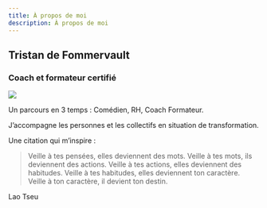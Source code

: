 ```yaml
---
title: À propos de moi
description: À propos de moi
---
```


## Tristan de Fommervault

### Coach et formateur certifié

![](https://res.cloudinary.com/qualia-management/image/upload/v1711474301/portrait_Tristan_de_Fommervault_itvfwv.png)

Un parcours en 3 temps : Comédien, RH, Coach Formateur.

J’accompagne les personnes et les collectifs en situation de transformation.

Une citation qui m’inspire :

> Veille à tes pensées, elles deviennent des mots.
> Veille à tes mots, ils deviennent des actions.
> Veille à tes actions, elles deviennent des habitudes.
> Veille à tes habitudes, elles deviennent ton caractère.
> Veille à ton caractère, il devient ton destin.

Lao Tseu
